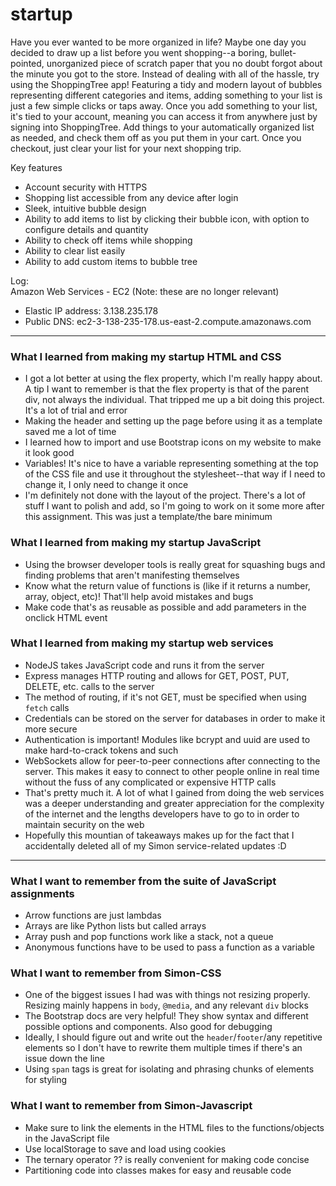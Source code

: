 # startup
Have you ever wanted to be more organized in life? Maybe one day you decided to draw up a list before you went shopping--a boring, bullet-pointed, unorganized piece of scratch paper that you no doubt forgot about the minute you got to the store. Instead of dealing with all of the hassle, try using the ShoppingTree app! Featuring a tidy and modern layout of bubbles representing different categories and items, adding something to your list is just a few simple clicks or taps away. Once you add something to your list, it's tied to your account, meaning you can access it from anywhere just by signing into ShoppingTree. Add things to your automatically organized list as needed, and check them off as you put them in your cart. Once you checkout, just clear your list for your next shopping trip.

Key features
 - Account security with HTTPS
 - Shopping list accessible from any device after login
 - Sleek, intuitive bubble design
 - Ability to add items to list by clicking their bubble icon, with option to configure details and quantity
 - Ability to check off items while shopping
 - Ability to clear list easily
 - Ability to add custom items to bubble tree

Log:<br />
Amazon Web Services - EC2 \(Note: these are no longer relevant\)<br />
 - Elastic IP address: 3.138.235.178
 - Public DNS: ec2-3-138-235-178.us-east-2.compute.amazonaws.com

<hr>

### What I learned from making my startup HTML and CSS
 - I got a lot better at using the flex property, which I'm really happy about. A tip I want to remember is that the flex property is that of the parent div, not always the individual. That tripped me up a bit doing this project. It's a lot of trial and error
 - Making the header and setting up the page before using it as a template saved me a lot of time
 - I learned how to import and use Bootstrap icons on my website to make it look good
 - Variables! It's nice to have a variable representing something at the top of the CSS file and use it throughout the stylesheet--that way if I need to change it, I only need to change it once
 - I'm definitely not done with the layout of the project. There's a lot of stuff I want to polish and add, so I'm going to work on it some more after this assignment. This was just a template/the bare minimum

### What I learned from making my startup JavaScript
 - Using the browser developer tools is really great for squashing bugs and finding problems that aren't manifesting themselves
 - Know what the return value of functions is \(like if it returns a number, array, object, etc\)! That'll help avoid mistakes and bugs
 - Make code that's as reusable as possible and add parameters in the onclick HTML event

### What I learned from making my startup web services
 - NodeJS takes JavaScript code and runs it from the server
 - Express manages HTTP routing and allows for GET, POST, PUT, DELETE, etc. calls to the server
 - The method of routing, if it's not GET, must be specified when using `fetch` calls
 - Credentials can be stored on the server for databases in order to make it more secure
 - Authentication is important! Modules like bcrypt and uuid are used to make hard-to-crack tokens and such
 - WebSockets allow for peer-to-peer connections after connecting to the server. This makes it easy to connect to other people online in real time without the fuss of any complicated or expensive HTTP calls
 - That's pretty much it. A lot of what I gained from doing the web services was a deeper understanding and greater appreciation for the complexity of the internet and the lengths developers have to go to in order to maintain security on the web
 - Hopefully this mountian of takeaways makes up for the fact that I accidentally deleted all of my Simon service-related updates :D

<hr>

### What I want to remember from the suite of JavaScript assignments
 - Arrow functions are just lambdas
 - Arrays are like Python lists but called arrays
 - Array push and pop functions work like a stack, not a queue
 - Anonymous functions have to be used to pass a function as a variable
 

### What I want to remember from Simon-CSS
 - One of the biggest issues I had was with things not resizing properly. Resizing mainly happens in `body`, `@media`, and any relevant `div` blocks
 - The Bootstrap docs are very helpful! They show syntax and different possible options and components. Also good for debugging
 - Ideally, I should figure out and write out the `header`/`footer`/any repetitive elements so I don't have to rewrite them multiple times if there's an issue down the line
 - Using `span` tags is great for isolating and phrasing chunks of elements for styling

### What I want to remember from Simon-Javascript
 - Make sure to link the elements in the HTML files to the functions/objects in the JavaScript file
 - Use localStorage to save and load using cookies
 - The ternary operator ?? is really convenient for making code concise
 - Partitioning code into classes makes for easy and reusable code
